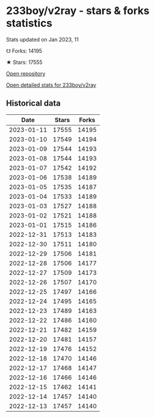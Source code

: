 # 233boy/v2ray - stars & forks statistics

Stats updated on Jan 2023, 11

☋ Forks: 14195

★ Stars: 17555

[Open repository](https://github.com/233boy/v2ray)

[Open detailed stats for 233boy/v2ray](https://reviewgithub.com/rep/233boy/v2ray)

## Historical data
| Date | Stars | Forks |
|------|-------|-------|
| 2023-01-11 | 17555 | 14195 | 
| 2023-01-10 | 17549 | 14194 | 
| 2023-01-09 | 17544 | 14193 | 
| 2023-01-08 | 17544 | 14193 | 
| 2023-01-07 | 17542 | 14192 | 
| 2023-01-06 | 17538 | 14189 | 
| 2023-01-05 | 17535 | 14187 | 
| 2023-01-04 | 17533 | 14189 | 
| 2023-01-03 | 17527 | 14188 | 
| 2023-01-02 | 17521 | 14188 | 
| 2023-01-01 | 17515 | 14186 | 
| 2022-12-31 | 17513 | 14183 | 
| 2022-12-30 | 17511 | 14180 | 
| 2022-12-29 | 17506 | 14181 | 
| 2022-12-28 | 17506 | 14177 | 
| 2022-12-27 | 17509 | 14173 | 
| 2022-12-26 | 17507 | 14170 | 
| 2022-12-25 | 17497 | 14166 | 
| 2022-12-24 | 17495 | 14165 | 
| 2022-12-23 | 17489 | 14163 | 
| 2022-12-22 | 17486 | 14160 | 
| 2022-12-21 | 17482 | 14159 | 
| 2022-12-20 | 17481 | 14157 | 
| 2022-12-19 | 17476 | 14152 | 
| 2022-12-18 | 17470 | 14146 | 
| 2022-12-17 | 17468 | 14147 | 
| 2022-12-16 | 17466 | 14146 | 
| 2022-12-15 | 17462 | 14141 | 
| 2022-12-14 | 17457 | 14140 | 
| 2022-12-13 | 17457 | 14140 | 

